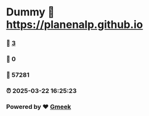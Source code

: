 # Dummy :link: https://planenalp.github.io 
### :page_facing_up: [3](https://planenalp.github.io/tag.html) 
### :speech_balloon: 0 
### :hibiscus: 57281 
### :alarm_clock: 2025-03-22 16:25:23 
### Powered by :heart: [Gmeek](https://github.com/Meekdai/Gmeek)
